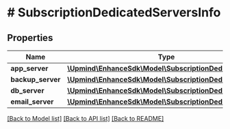 # # SubscriptionDedicatedServersInfo

## Properties

Name | Type | Description | Notes
------------ | ------------- | ------------- | -------------
**app_server** | [**\Upmind\EnhanceSdk\Model\SubscriptionDedicatedServer**](SubscriptionDedicatedServer.md) |  | [optional]
**backup_server** | [**\Upmind\EnhanceSdk\Model\SubscriptionDedicatedServer**](SubscriptionDedicatedServer.md) |  | [optional]
**db_server** | [**\Upmind\EnhanceSdk\Model\SubscriptionDedicatedServer**](SubscriptionDedicatedServer.md) |  | [optional]
**email_server** | [**\Upmind\EnhanceSdk\Model\SubscriptionDedicatedServer**](SubscriptionDedicatedServer.md) |  | [optional]

[[Back to Model list]](../../README.md#models) [[Back to API list]](../../README.md#endpoints) [[Back to README]](../../README.md)
